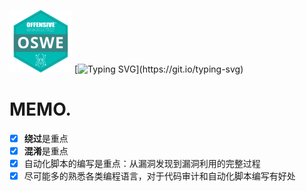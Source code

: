 <img src="https://github.com/golDen-Scale/for-OSWE/blob/main/OSWE.png" width="100"> [![Typing SVG](https://readme-typing-svg.demolab.com?font=Orbitron&size=30&duration=4000&pause=500&color=03E6E3&background=FFA30C00&center=true&vCenter=true&width=700&height=60&lines=TRY+HARDER+!)](https://git.io/typing-svg)

# MEMO.
* [x] **绕过**是重点
* [x] **混淆**是重点
* [x] 自动化脚本的编写是重点：从漏洞发现到漏洞利用的完整过程
* [x] 尽可能多的熟悉各类编程语言，对于代码审计和自动化脚本编写有好处
